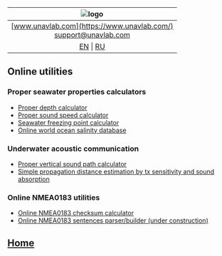 | ![logo](https://ucnl.github.io/documentation/sm_logo.png) |
| :---: |
| [www.unavlab.com](https://www.unavlab.com/) <br/> [support@unavlab.com](mailto:support@unavlab.com) |
| [EN](README.md) \| [RU](README_RU.md) |

## Online utilities
### Proper seawater properties calculators
* [Proper depth calculator](https://alekunderwater.github.io/proper_depth_calculator.html)
* [Proper sound speed calculator ](https://alekunderwater.github.io/proper_speed_of_sound_calculator.html)
* [Seawater freezing point calculator](https://alekunderwater.github.io/seawater_freezing_point_calculator.html)
* [Online world ocean salinity database](https://alekunderwater.github.io/world_salinity_db.html)

### Underwater acoustic communication
* [Proper vertical sound path calculator](https://alekunderwater.github.io/proper_vsound_distance_calculator.html)
* [Simple propagation distance estimation by tx sensitivity and sound absorption](https://alekunderwater.github.io/simple_prop_distance_estimation.html)

### Online NMEA0183 utilities
* [Online NMEA0183 checksum calculator](https://alekunderwater.github.io/nmea0183_checksum_calculator.html)
* [Online NMEA0183 sentences parser/builder (under construction)](https://ucnl.github.io/Docs/)


## [Home](README.md)
